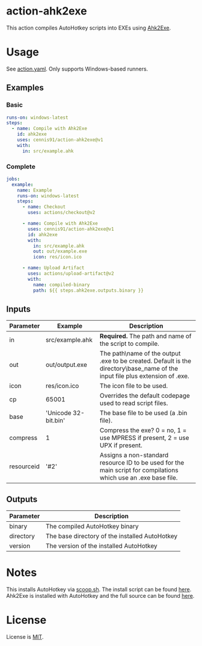 # action-ahk2exe

This action compiles AutoHotkey scripts into EXEs using [Ahk2Exe](https://www.autohotkey.com/docs/Scripts.htm#ahk2exe).

# Usage

See [action.yaml](action.yaml). Only supports Windows-based runners.

## Examples

### Basic
```yaml
runs-on: windows-latest
steps:
  - name: Compile with Ahk2Exe
    id: ahk2exe
    uses: cennis91/action-ahk2exe@v1
    with:
      in: src/example.ahk
```

### Complete
```yaml
jobs:
  example:
    name: Example
    runs-on: windows-latest
    steps:
      - name: Checkout
        uses: actions/checkout@v2

      - name: Compile with Ahk2Exe
        uses: cennis91/action-ahk2exe@v1
        id: ahk2exe
        with:
          in: src/example.ahk
          out: out/example.exe
          icon: res/icon.ico

      - name: Upload Artifact
        uses: actions/upload-artifact@v2
        with:
          name: compiled-binary
          path: ${{ steps.ahk2exe.outputs.binary }}
```

## Inputs

| Parameter  | Example              | Description |
| ---------- | -------------------- | ----------- |
| in         | src/example.ahk      | **Required.** The path and name of the script to compile. |
| out        | out/output.exe       | The path\name of the output .exe to be created. Default is the directory\base_name of the input file plus extension of .exe. |
| icon       | res/icon.ico         | The icon file to be used. |
| cp         | 65001                | Overrides the default codepage used to read script files. |
| base       | 'Unicode 32-bit.bin' | The base file to be used (a .bin file). |
| compress   | 1                    | Compress the exe? 0 = no, 1 = use MPRESS if present, 2 = use UPX if present. |
| resourceid | '#2'                 | Assigns a non-standard resource ID to be used for the main script for compilations which use an .exe base file. |

## Outputs

| Parameter  | Description |
| ---------- | ----------- |
| binary     | The compiled AutoHotkey binary |
| directory  | The base directory of the installed AutoHotkey |
| version    | The version of the installed AutoHotkey |

# Notes

This installs AutoHotkey via [scoop.sh](https://scoop.sh/). The install script can be found [here](https://github.com/lukesampson/scoop-extras/blob/master/bucket/autohotkey.json). Ahk2Exe is installed with AutoHotkey and the full source can be found [here](https://github.com/AutoHotkey/Ahk2Exe).

# License

License is [MIT](LICENSE.md).
